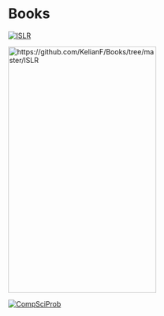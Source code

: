 # Books

[![ISLR](https://images.squarespace-cdn.com/content/v1/5ff2adbe3fe4fe33db902812/1611294680091-25SIDM9AHA8ECIFFST23/Screen+Shot+2021-01-21+at+11.02.06+AM.png)](https://github.com/KelianF/Books/tree/master/ISLR)


[<img src="https://images.squarespace-cdn.com/content/v1/5ff2adbe3fe4fe33db902812/1611294680091-25SIDM9AHA8ECIFFST23/Screen+Shot+2021-01-21+at+11.02.06+AM.png" alt="https://github.com/KelianF/Books/tree/master/ISLR" width="300" height="500">](https://github.com/KelianF/Books/tree/master/ISLR)

[![CompSciProb](https://www.dbooks.org/img/books/1617295981.jpg)](https://github.com/KelianF/Books/tree/master/ClassicComputerScienceProblems/SmallProblems)


